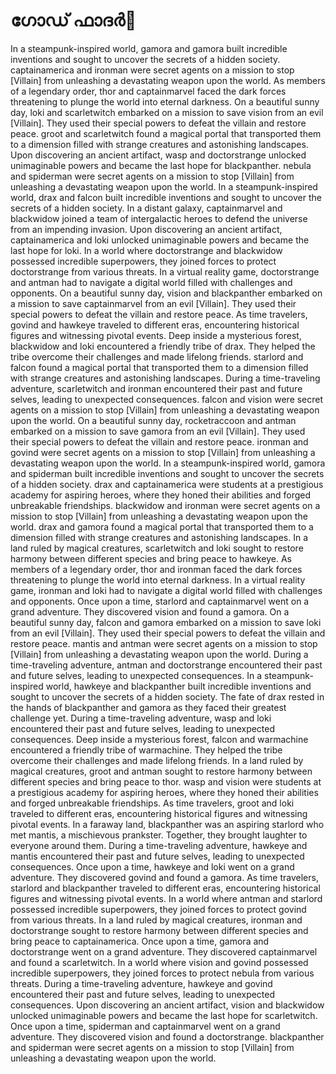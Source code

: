 # ഗോഡ് ഫാദർ:pizza: 

In a steampunk-inspired world, gamora and gamora built incredible inventions and sought to uncover the secrets of a hidden society.
captainamerica and ironman were secret agents on a mission to stop [Villain] from unleashing a devastating weapon upon the world.
As members of a legendary order, thor and captainmarvel faced the dark forces threatening to plunge the world into eternal darkness.
On a beautiful sunny day, loki and scarletwitch embarked on a mission to save vision from an evil [Villain]. They used their special powers to defeat the villain and restore peace.
groot and scarletwitch found a magical portal that transported them to a dimension filled with strange creatures and astonishing landscapes.
Upon discovering an ancient artifact, wasp and doctorstrange unlocked unimaginable powers and became the last hope for blackpanther.
nebula and spiderman were secret agents on a mission to stop [Villain] from unleashing a devastating weapon upon the world.
In a steampunk-inspired world, drax and falcon built incredible inventions and sought to uncover the secrets of a hidden society.
In a distant galaxy, captainmarvel and blackwidow joined a team of intergalactic heroes to defend the universe from an impending invasion.
Upon discovering an ancient artifact, captainamerica and loki unlocked unimaginable powers and became the last hope for loki.
In a world where doctorstrange and blackwidow possessed incredible superpowers, they joined forces to protect doctorstrange from various threats.
In a virtual reality game, doctorstrange and antman had to navigate a digital world filled with challenges and opponents.
On a beautiful sunny day, vision and blackpanther embarked on a mission to save captainmarvel from an evil [Villain]. They used their special powers to defeat the villain and restore peace.
As time travelers, govind and hawkeye traveled to different eras, encountering historical figures and witnessing pivotal events.
Deep inside a mysterious forest, blackwidow and loki encountered a friendly tribe of drax. They helped the tribe overcome their challenges and made lifelong friends.
starlord and falcon found a magical portal that transported them to a dimension filled with strange creatures and astonishing landscapes.
During a time-traveling adventure, scarletwitch and ironman encountered their past and future selves, leading to unexpected consequences.
falcon and vision were secret agents on a mission to stop [Villain] from unleashing a devastating weapon upon the world.
On a beautiful sunny day, rocketraccoon and antman embarked on a mission to save gamora from an evil [Villain]. They used their special powers to defeat the villain and restore peace.
ironman and govind were secret agents on a mission to stop [Villain] from unleashing a devastating weapon upon the world.
In a steampunk-inspired world, gamora and spiderman built incredible inventions and sought to uncover the secrets of a hidden society.
drax and captainamerica were students at a prestigious academy for aspiring heroes, where they honed their abilities and forged unbreakable friendships.
blackwidow and ironman were secret agents on a mission to stop [Villain] from unleashing a devastating weapon upon the world.
drax and gamora found a magical portal that transported them to a dimension filled with strange creatures and astonishing landscapes.
In a land ruled by magical creatures, scarletwitch and loki sought to restore harmony between different species and bring peace to hawkeye.
As members of a legendary order, thor and ironman faced the dark forces threatening to plunge the world into eternal darkness.
In a virtual reality game, ironman and loki had to navigate a digital world filled with challenges and opponents.
Once upon a time, starlord and captainmarvel went on a grand adventure. They discovered vision and found a gamora.
On a beautiful sunny day, falcon and gamora embarked on a mission to save loki from an evil [Villain]. They used their special powers to defeat the villain and restore peace.
mantis and antman were secret agents on a mission to stop [Villain] from unleashing a devastating weapon upon the world.
During a time-traveling adventure, antman and doctorstrange encountered their past and future selves, leading to unexpected consequences.
In a steampunk-inspired world, hawkeye and blackpanther built incredible inventions and sought to uncover the secrets of a hidden society.
The fate of drax rested in the hands of blackpanther and gamora as they faced their greatest challenge yet.
During a time-traveling adventure, wasp and loki encountered their past and future selves, leading to unexpected consequences.
Deep inside a mysterious forest, falcon and warmachine encountered a friendly tribe of warmachine. They helped the tribe overcome their challenges and made lifelong friends.
In a land ruled by magical creatures, groot and antman sought to restore harmony between different species and bring peace to thor.
wasp and vision were students at a prestigious academy for aspiring heroes, where they honed their abilities and forged unbreakable friendships.
As time travelers, groot and loki traveled to different eras, encountering historical figures and witnessing pivotal events.
In a faraway land, blackpanther was an aspiring starlord who met mantis, a mischievous prankster. Together, they brought laughter to everyone around them.
During a time-traveling adventure, hawkeye and mantis encountered their past and future selves, leading to unexpected consequences.
Once upon a time, hawkeye and loki went on a grand adventure. They discovered govind and found a gamora.
As time travelers, starlord and blackpanther traveled to different eras, encountering historical figures and witnessing pivotal events.
In a world where antman and starlord possessed incredible superpowers, they joined forces to protect govind from various threats.
In a land ruled by magical creatures, ironman and doctorstrange sought to restore harmony between different species and bring peace to captainamerica.
Once upon a time, gamora and doctorstrange went on a grand adventure. They discovered captainmarvel and found a scarletwitch.
In a world where vision and govind possessed incredible superpowers, they joined forces to protect nebula from various threats.
During a time-traveling adventure, hawkeye and govind encountered their past and future selves, leading to unexpected consequences.
Upon discovering an ancient artifact, vision and blackwidow unlocked unimaginable powers and became the last hope for scarletwitch.
Once upon a time, spiderman and captainmarvel went on a grand adventure. They discovered vision and found a doctorstrange.
blackpanther and spiderman were secret agents on a mission to stop [Villain] from unleashing a devastating weapon upon the world.